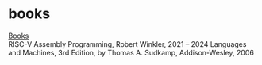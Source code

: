 # books
[Books](https://www.statlearning.com/)  
RISC-V Assembly Programming, Robert Winkler, 2021 – 2024
Languages and Machines, 3rd Edition, by Thomas A. Sudkamp, Addison-Wesley, 2006
